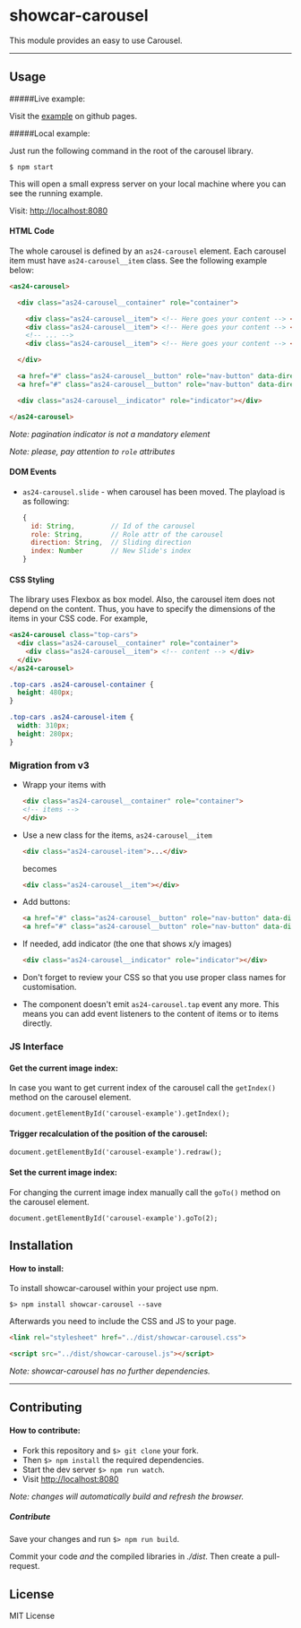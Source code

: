 # showcar-carousel

This module provides an easy to use Carousel.

***

## Usage

#####Live example:

Visit the [example](https://autoscout24.github.io/showcar-carousel/) on github pages.

#####Local example:

Just run the following command in the root of the carousel library.

```
$ npm start
```
This will open a small express server on your local machine where you can see the running example.

Visit: [http://localhost:8080](http://localhost:8080)

#### HTML Code

The whole carousel is defined by an `as24-carousel` element.
Each carousel item must have `as24-carousel__item` class.
See the following example below:

```html
<as24-carousel>

  <div class="as24-carousel__container" role="container">

    <div class="as24-carousel__item"> <!-- Here goes your content --> </div>
    <div class="as24-carousel__item"> <!-- Here goes your content --> </div>
    <!-- ... -->
    <div class="as24-carousel__item"> <!-- Here goes your content --> </div>

  </div>

  <a href="#" class="as24-carousel__button" role="nav-button" data-direction="left"></a>
  <a href="#" class="as24-carousel__button" role="nav-button" data-direction="right"></a>

  <div class="as24-carousel__indicator" role="indicator"></div>

</as24-carousel>
```

*Note: pagination indicator is not a mandatory element*

*Note: please, pay attention to `role` attributes*

#### DOM Events

 * `as24-carousel.slide` - when carousel has been moved. The playload is as following:

    ```js
    {
      id: String,         // Id of the carousel
      role: String,       // Role attr of the carousel
      direction: String,  // Sliding direction
      index: Number       // New Slide's index
    }
    ```

#### CSS Styling

The library uses Flexbox as box model. Also, the carousel item does not depend on the content. Thus, you have to specify the dimensions of the items in your CSS code. For example,

```html
<as24-carousel class="top-cars">
  <div class="as24-carousel__container" role="container">
    <div class="as24-carousel__item"> <!-- content --> </div>
  </div>
</as24-carousel>
```

```css
.top-cars .as24-carousel-container {
  height: 480px;
}

.top-cars .as24-carousel-item {
  width: 310px;
  height: 280px;
}
```

### Migration from v3

 * Wrapp your items with

    ```html
    <div class="as24-carousel__container" role="container">
    <!-- items -->
    </div>
    ``` 
 * Use a new class for the items, `as24-carousel__item`

    ```html
    <div class="as24-carousel-item">...</div>
    ```
    becomes 
	
    ```html
    <div class="as24-carousel__item"></div>
    ```

 * Add buttons:

    ```html
    <a href="#" class="as24-carousel__button" role="nav-button" data-direction="left"></a>
    <a href="#" class="as24-carousel__button" role="nav-button" data-direction="right"></a>
    ```
 
 * If needed, add indicator (the one that shows x/y images)

    ```html
    <div class="as24-carousel__indicator" role="indicator"></div>
    ```

 * Don't forget to review your CSS so that you use proper class names for customisation.

 * The component doesn't emit `as24-carousel.tap` event any more. This means you can add event listeners to the content of items or to items directly.

### JS Interface

#### Get the current image index:
In case you want to get current index of the carousel call the `getIndex()` method on the carousel element.

```
document.getElementById('carousel-example').getIndex();
```

#### Trigger recalculation of the position of the carousel:

```
document.getElementById('carousel-example').redraw();
```

#### Set the current image index:
For changing the current image index manually call the `goTo()` method on the carousel element.

```
document.getElementById('carousel-example').goTo(2);
```

## Installation

#### How to install:

To install showcar-carousel within your project use npm.

```
$> npm install showcar-carousel --save
```

Afterwards you need to include the CSS and JS to your page.

```html
<link rel="stylesheet" href="../dist/showcar-carousel.css">
```

```html
<script src="../dist/showcar-carousel.js"></script>
```

*Note: showcar-carousel has no further dependencies.*

***

## Contributing

#### How to contribute:

  * Fork this repository and `$> git clone` your fork.
  * Then `$> npm install` the required dependencies.
  * Start the dev server `$> npm run watch`.
  * Visit [http://localhost:8080](http://localhost:8080)

*Note: changes will automatically build and refresh the browser.*

##### Contribute

Save your changes and run `$> npm run build`.

Commit your code _and_ the compiled libraries in _./dist_. Then create a pull-request.

## License

MIT License
